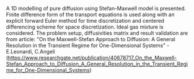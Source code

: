 A 1D modelling of pure diffusion using Stefan-Maxwell model is presented. Finite difference form of the transport equations is used along with an explicit forward Euler method for time discretization and centered differencing scheme for space discretization. Ideal gas mixture is considered.
The problem setup, diffusivities matrix and result validation are from article: "On the Maxwell-Stefan Approach to Diffusion: A General Resolution in the Transient Regime for One-Dimensional Systems" - E.Leonardi, C.Angeli (https://www.researchgate.net/publication/40678717_On_the_Maxwell-Stefan_Approach_to_Diffusion_A_General_Resolution_in_the_Transient_Regime_for_One-Dimensional_Systems)
